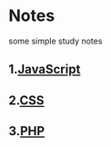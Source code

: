 # Notes
some simple study notes
## 1.[JavaScript](https://github.com/Simon0597/Notes/tree/master/JavaScript)
## 2.[CSS](https://github.com/Simon0597/Notes/tree/master/CSS)
## 3.[PHP](https://github.com/Simon0597/Notes/tree/master/PHP)
